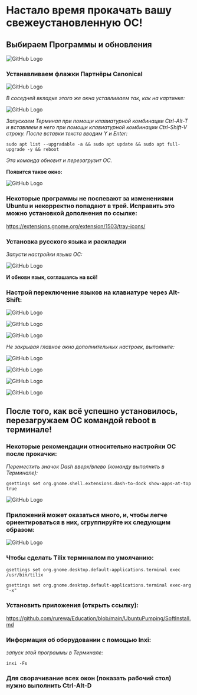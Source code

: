 # Настало время прокачать вашу свежеустановленную ОС!

## Выбираем Программы и обновления

![GitHub Logo](images/image12.png)

### Устанавливаем флажки Партнёры Canonical

![GitHub Logo](images/image1.png)

*В соседней вкладке этого же окна уставливаем так, как на картинке:*

![GitHub Logo](images/update_gui.png)

*Запускаем Терминал при помощи клавиатурной комбинации Ctrl-Alt-T и вставляем в него при помощи клавиатурной комбинации Ctrl-Shift-V строку. После вставки текста вводим Y и Enter:*

`sudo apt list --upgradable -a && sudo apt update && sudo apt full-upgrade -y && reboot`

*Эта команда обновит и перезагрузит ОС.*

**Появится такое окно:**

![GitHub Logo](images/image3.png)

### Некоторые программы не поспевают за изменениями Ubuntu и некорректно попадают в трей. Исправить это можно установкой дополнения по ссылке:

https://extensions.gnome.org/extension/1503/tray-icons/

### Установка русского языка и раскладки

*Запусти настройки языка ОС:*

![GitHub Logo](images/image2.png)

**И обнови язык, соглашаясь на всё!**

### Настрой переключение языков на клавиатуре через Alt-Shift:

![GitHub Logo](images/image4.png)

![GitHub Logo](images/image9.png)

![GitHub Logo](images/image8.png)

*Не закрывая главное окно дополнительных настроек, выполните:*

![GitHub Logo](images/image10.png)

![GitHub Logo](images/image11.png)

![GitHub Logo](images/image6.png)

![GitHub Logo](images/addons_Gnome.png)

## После того, как всё успешно установилось, перезагружаем ОС командой reboot в терминале!

### Некоторые рекомендации относительно настройки ОС после прокачки:

*Переместить значок Dash вверх/влево (команду выполнить в Терминале):*

`gsettings set org.gnome.shell.extensions.dash-to-dock show-apps-at-top true`

![GitHub Logo](images/dash.png)

### Приложений может оказаться много, и, чтобы легче ориентироваться в них, сгруппируйте их следующим образом:

![GitHub Logo](images/dach_show.png)

### Чтобы сделать Tilix терминалом по умолчанию:

`gsettings set org.gnome.desktop.default-applications.terminal exec /usr/bin/tilix`

`gsettings set org.gnome.desktop.default-applications.terminal exec-arg "-x"`

### Установить приложения (открыть ссылку):

https://github.com/rurewa/Education/blob/main/UbuntuPumping/SoftInstall.md

### Информация об оборудовании с помощью Inxi:

*запуск этой программы в Терминале:*

`inxi -Fs`

### Для сворачивание всех окон (показать рабочий стол) нужно выполнить Ctrl-Alt-D